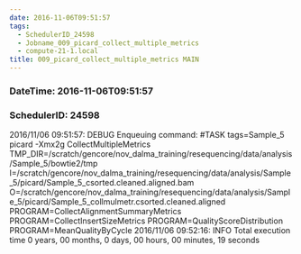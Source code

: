 ```yaml
---
date: 2016-11-06T09:51:57
tags:
  - SchedulerID_24598
  - Jobname_009_picard_collect_multiple_metrics
  - compute-21-1.local
title: 009_picard_collect_multiple_metrics MAIN
---
```


### DateTime: 2016-11-06T09:51:57
### SchedulerID: 24598


2016/11/06 09:51:57: DEBUG Enqueuing command:
	#TASK tags=Sample_5
picard -Xmx2g CollectMultipleMetrics \
    TMP_DIR=/scratch/gencore/nov_dalma_training/resequencing/data/analysis/Sample_5/bowtie2/tmp \
    I=/scratch/gencore/nov_dalma_training/resequencing/data/analysis/Sample_5/picard/Sample_5_csorted.cleaned.aligned.bam \
    O=/scratch/gencore/nov_dalma_training/resequencing/data/analysis/Sample_5/picard/Sample_5_collmulmetr.csorted.cleaned.aligned \
    PROGRAM=CollectAlignmentSummaryMetrics PROGRAM=CollectInsertSizeMetrics PROGRAM=QualityScoreDistribution PROGRAM=MeanQualityByCycle
 2016/11/06 09:52:16: INFO Total execution time 0 years, 00 months, 0 days, 00 hours, 00 minutes, 19 seconds
 